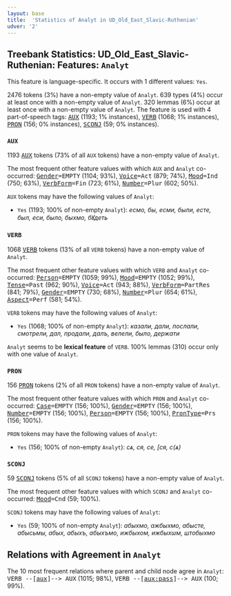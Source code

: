 ```yaml
---
layout: base
title:  'Statistics of Analyt in UD_Old_East_Slavic-Ruthenian'
udver: '2'
---
```


## Treebank Statistics: UD_Old_East_Slavic-Ruthenian: Features: `Analyt`

This feature is language-specific.
It occurs with 1 different values: `Yes`.

2476 tokens (3%) have a non-empty value of `Analyt`.
639 types (4%) occur at least once with a non-empty value of `Analyt`.
320 lemmas (6%) occur at least once with a non-empty value of `Analyt`.
The feature is used with 4 part-of-speech tags: <tt><a href="orv_ruthenian-pos-AUX.html">AUX</a></tt> (1193; 1% instances), <tt><a href="orv_ruthenian-pos-VERB.html">VERB</a></tt> (1068; 1% instances), <tt><a href="orv_ruthenian-pos-PRON.html">PRON</a></tt> (156; 0% instances), <tt><a href="orv_ruthenian-pos-SCONJ.html">SCONJ</a></tt> (59; 0% instances).

### `AUX`

1193 <tt><a href="orv_ruthenian-pos-AUX.html">AUX</a></tt> tokens (73% of all `AUX` tokens) have a non-empty value of `Analyt`.

The most frequent other feature values with which `AUX` and `Analyt` co-occurred: <tt><a href="orv_ruthenian-feat-Gender.html">Gender</a></tt><tt>=EMPTY</tt> (1104; 93%), <tt><a href="orv_ruthenian-feat-Voice.html">Voice</a></tt><tt>=Act</tt> (879; 74%), <tt><a href="orv_ruthenian-feat-Mood.html">Mood</a></tt><tt>=Ind</tt> (750; 63%), <tt><a href="orv_ruthenian-feat-VerbForm.html">VerbForm</a></tt><tt>=Fin</tt> (723; 61%), <tt><a href="orv_ruthenian-feat-Number.html">Number</a></tt><tt>=Plur</tt> (602; 50%).

`AUX` tokens may have the following values of `Analyt`:

* `Yes` (1193; 100% of non-empty `Analyt`): <em>есмо, бы, есми, были, есте, был, еси, было, быхмо, бꙋдеть</em>

### `VERB`

1068 <tt><a href="orv_ruthenian-pos-VERB.html">VERB</a></tt> tokens (13% of all `VERB` tokens) have a non-empty value of `Analyt`.

The most frequent other feature values with which `VERB` and `Analyt` co-occurred: <tt><a href="orv_ruthenian-feat-Person.html">Person</a></tt><tt>=EMPTY</tt> (1059; 99%), <tt><a href="orv_ruthenian-feat-Mood.html">Mood</a></tt><tt>=EMPTY</tt> (1052; 99%), <tt><a href="orv_ruthenian-feat-Tense.html">Tense</a></tt><tt>=Past</tt> (962; 90%), <tt><a href="orv_ruthenian-feat-Voice.html">Voice</a></tt><tt>=Act</tt> (943; 88%), <tt><a href="orv_ruthenian-feat-VerbForm.html">VerbForm</a></tt><tt>=PartRes</tt> (841; 79%), <tt><a href="orv_ruthenian-feat-Gender.html">Gender</a></tt><tt>=EMPTY</tt> (730; 68%), <tt><a href="orv_ruthenian-feat-Number.html">Number</a></tt><tt>=Plur</tt> (654; 61%), <tt><a href="orv_ruthenian-feat-Aspect.html">Aspect</a></tt><tt>=Perf</tt> (581; 54%).

`VERB` tokens may have the following values of `Analyt`:

* `Yes` (1068; 100% of non-empty `Analyt`): <em>казали, дали, послали, смотрели, дал, продали, далъ, велели, было, держати</em>

`Analyt` seems to be **lexical feature** of `VERB`. 100% lemmas (310) occur only with one value of `Analyt`.

### `PRON`

156 <tt><a href="orv_ruthenian-pos-PRON.html">PRON</a></tt> tokens (2% of all `PRON` tokens) have a non-empty value of `Analyt`.

The most frequent other feature values with which `PRON` and `Analyt` co-occurred: <tt><a href="orv_ruthenian-feat-Case.html">Case</a></tt><tt>=EMPTY</tt> (156; 100%), <tt><a href="orv_ruthenian-feat-Gender.html">Gender</a></tt><tt>=EMPTY</tt> (156; 100%), <tt><a href="orv_ruthenian-feat-Number.html">Number</a></tt><tt>=EMPTY</tt> (156; 100%), <tt><a href="orv_ruthenian-feat-Person.html">Person</a></tt><tt>=EMPTY</tt> (156; 100%), <tt><a href="orv_ruthenian-feat-PronType.html">PronType</a></tt><tt>=Prs</tt> (156; 100%).

`PRON` tokens may have the following values of `Analyt`:

* `Yes` (156; 100% of non-empty `Analyt`): <em>сѧ, ся, се, [ся, с(ѧ)</em>

### `SCONJ`

59 <tt><a href="orv_ruthenian-pos-SCONJ.html">SCONJ</a></tt> tokens (5% of all `SCONJ` tokens) have a non-empty value of `Analyt`.

The most frequent other feature values with which `SCONJ` and `Analyt` co-occurred: <tt><a href="orv_ruthenian-feat-Mood.html">Mood</a></tt><tt>=Cnd</tt> (59; 100%).

`SCONJ` tokens may have the following values of `Analyt`:

* `Yes` (59; 100% of non-empty `Analyt`): <em>абыхмо, ажбыхмо, абысте, абысьмы, абых, абыхъ, абыхъмо, ижбыхом, ижбыхѡм, штобыхмо</em>

## Relations with Agreement in `Analyt`

The 10 most frequent relations where parent and child node agree in `Analyt`:
<tt>VERB --[<tt><a href="orv_ruthenian-dep-aux.html">aux</a></tt>]--> AUX</tt> (1015; 98%),
<tt>VERB --[<tt><a href="orv_ruthenian-dep-aux-pass.html">aux:pass</a></tt>]--> AUX</tt> (100; 99%).

